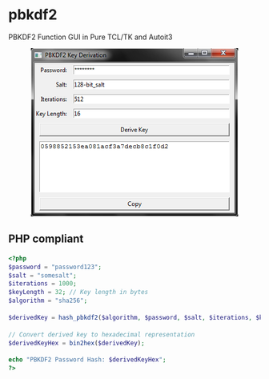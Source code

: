 # pbkdf2
PBKDF2 Function GUI in Pure TCL/TK and Autoit3

<div align="center">
 <img src="PBKDF2.png"</img>
</div>

## PHP compliant
```php
<?php
$password = "password123";
$salt = "somesalt";
$iterations = 1000;
$keyLength = 32; // Key length in bytes
$algorithm = "sha256";

$derivedKey = hash_pbkdf2($algorithm, $password, $salt, $iterations, $keyLength, true);

// Convert derived key to hexadecimal representation
$derivedKeyHex = bin2hex($derivedKey);

echo "PBKDF2 Password Hash: $derivedKeyHex";
?>
```

